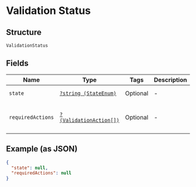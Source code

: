 
# Validation Status

## Structure

`ValidationStatus`

## Fields

| Name | Type | Tags | Description | Getter | Setter |
|  --- | --- | --- | --- | --- | --- |
| `state` | [`?string (StateEnum)`](../../doc/models/state-enum.md) | Optional | - | getState(): ?string | setState(?string state): void |
| `requiredActions` | [`?(ValidationAction[])`](../../doc/models/validation-action.md) | Optional | - | getRequiredActions(): ?array | setRequiredActions(?array requiredActions): void |

## Example (as JSON)

```json
{
  "state": null,
  "requiredActions": null
}
```

